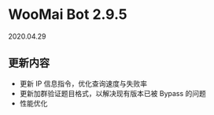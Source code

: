 # WooMai Bot 2.9.5

2020.04.29

## 更新内容

* 更新 IP 信息指令，优化查询速度与失败率
* 更新加群验证题目格式，以解决现有版本已被 Bypass 的问题
* 性能优化
